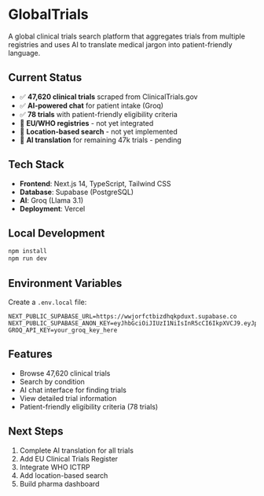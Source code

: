 # GlobalTrials

A global clinical trials search platform that aggregates trials from multiple registries and uses AI to translate medical jargon into patient-friendly language.

## Current Status

- ✅ **47,620 clinical trials** scraped from ClinicalTrials.gov
- ✅ **AI-powered chat** for patient intake (Groq)
- ✅ **78 trials** with patient-friendly eligibility criteria
- 🚧 **EU/WHO registries** - not yet integrated
- 🚧 **Location-based search** - not yet implemented
- 🚧 **AI translation** for remaining 47k trials - pending

## Tech Stack

- **Frontend**: Next.js 14, TypeScript, Tailwind CSS
- **Database**: Supabase (PostgreSQL)
- **AI**: Groq (Llama 3.1)
- **Deployment**: Vercel

## Local Development

```bash
npm install
npm run dev
```

## Environment Variables

Create a `.env.local` file:

```env
NEXT_PUBLIC_SUPABASE_URL=https://wwjorfctbizdhqkpduxt.supabase.co
NEXT_PUBLIC_SUPABASE_ANON_KEY=eyJhbGciOiJIUzI1NiIsInR5cCI6IkpXVCJ9.eyJpc3MiOiJzdXBhYmFzZSIsInJlZiI6Ind3am9yZmN0Yml6ZGhxa3BkdXh0Iiwicm9sZSI6ImFub24iLCJpYXQiOjE3NTI1ODMwMzksImV4cCI6MjA2ODE1OTAzOX0.PW5ZRSQsK9ij97v4xg7FLQPXEwmxtZC_Zlxdx3dJKnY
GROQ_API_KEY=your_groq_key_here
```

## Features

- Browse 47,620 clinical trials
- Search by condition
- AI chat interface for finding trials
- View detailed trial information
- Patient-friendly eligibility criteria (78 trials)

## Next Steps

1. Complete AI translation for all trials
2. Add EU Clinical Trials Register
3. Integrate WHO ICTRP
4. Add location-based search
5. Build pharma dashboard